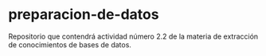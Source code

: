 # preparacion-de-datos
Repositorio que contendrá actividad número 2.2 de la materia de extracción de conocimientos de bases de datos.
